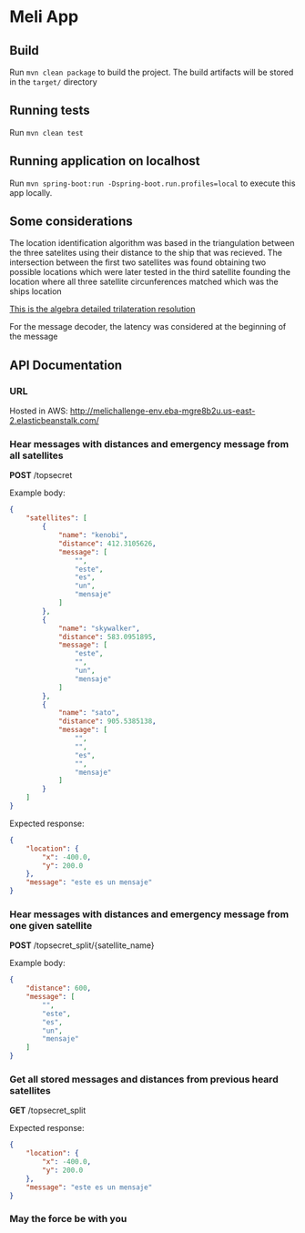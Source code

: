 # Meli App

## Build

Run `mvn clean package` to build the project. The build artifacts will be stored in the `target/` directory

## Running tests

Run `mvn clean test` 

## Running application on localhost

Run `mvn spring-boot:run -Dspring-boot.run.profiles=local` to execute this app locally.

## Some considerations

The location identification algorithm was based in the triangulation between the three satelites using their distance to the ship that was recieved. The intersection between the first two satellites was found obtaining two possible locations which were later tested in the third satellite founding the location where all three satellite circunferences matched which was the ships location

[This is the algebra detailed trilateration resolution](http://paulbourke.net/geometry/circlesphere/)

For the message decoder, the latency was considered at the beginning of the message

## API Documentation

### URL

Hosted in AWS: http://melichallenge-env.eba-mgre8b2u.us-east-2.elasticbeanstalk.com/

### Hear messages with distances and emergency message from all satellites

**POST** /topsecret

Example body:
```json
{
    "satellites": [
        {
            "name": "kenobi",
            "distance": 412.3105626,
            "message": [
                "",
                "este",
                "es",
                "un",
                "mensaje"
            ]
        },
        {
            "name": "skywalker",
            "distance": 583.0951895,
            "message": [
                "este",
                "",
                "un",
                "mensaje"
            ]
        },
        {
            "name": "sato",
            "distance": 905.5385138,
            "message": [
                "",
                "",
                "es",
                "",
                "mensaje"
            ]
        }
    ]
}
```

Expected response: 

```json
{
    "location": {
        "x": -400.0,
        "y": 200.0
    },
    "message": "este es un mensaje"
}
```


### Hear messages with distances and emergency message from one given satellite

**POST** /topsecret_split/{satellite_name}

Example body:
```json
{
    "distance": 600,
    "message": [
        "",
        "este",
        "es",
        "un",
        "mensaje"
    ]
}
```

### Get all stored messages and distances from previous heard satellites

**GET** /topsecret_split

Expected response: 

```json
{
    "location": {
        "x": -400.0,
        "y": 200.0
    },
    "message": "este es un mensaje"
}
```


### May the force be with you

